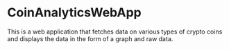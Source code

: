 # CoinAnalyticsWebApp
This is a web application that fetches data on various types of crypto coins and displays the data in the form of a graph and raw data.
